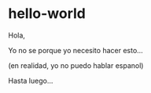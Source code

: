 # hello-world

Hola,

Yo no se porque yo necesito hacer esto...

(en realidad, yo no puedo hablar espanol)

Hasta luego... 
